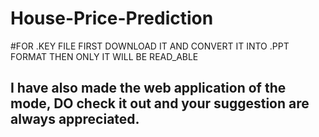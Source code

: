 # House-Price-Prediction
#FOR .KEY FILE FIRST DOWNLOAD IT AND CONVERT IT INTO .PPT FORMAT THEN ONLY IT WILL BE READ_ABLE
## I have also made the web application of the mode, DO check it out and your suggestion are always appreciated.
